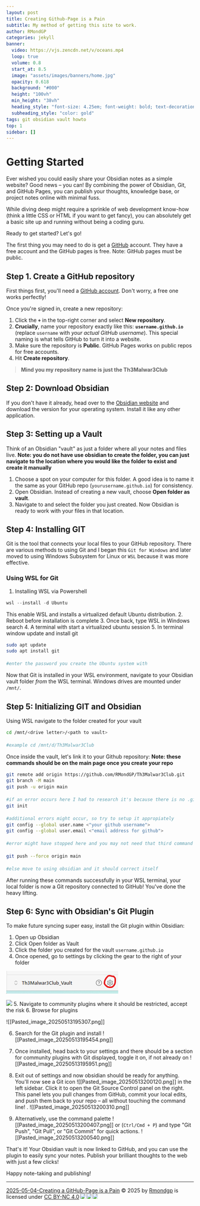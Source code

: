 ```yaml
---
layout: post
title: Creating Github-Page is a Pain
subtitle: My method of getting this site to work.
author: RMondGP
categories: jekyll
banner:
  video: https://vjs.zencdn.net/v/oceans.mp4
  loop: true
  volume: 0.8
  start_at: 8.5
  image: "assets/images/banners/home.jpg"
  opacity: 0.618
  background: "#000"
  height: "100vh"
  min_height: "38vh"
  heading_style: "font-size: 4.25em; font-weight: bold; text-decoration: underline"
  subheading_style: "color: gold"
tags: git obsidian vault howto
top: 1
sidebar: []
---
```

# Getting Started

Ever wished you could easily share your Obsidian notes as a simple website? Good news – you can! By combining the power of Obsidian, Git, and GitHub Pages, you can publish your thoughts, knowledge base, or project notes online with minimal fuss.

While diving deep might require a sprinkle of web development know-how (think a little CSS or HTML if you want to get fancy), you can absolutely get a basic site up and running without being a coding guru.

Ready to get started? Let's go!

The first thing you may need to do is get a [GitHub](https://github.com/) account. They have a free account and the GitHub pages is free. Note: GitHub pages must be public.
## Step 1. Create a GitHub repository

First things first, you'll need a [GitHub account](https://github.com/). Don't worry, a free one works perfectly!

Once you're signed in, create a new repository:

1. Click the **`+`** in the top-right corner and select **New repository**.
2. **Crucially**, name your repository exactly like this: **`username.github.io`** (replace `username` with _your actual GitHub username_). This special naming is what tells GitHub to turn it into a website.
3. Make sure the repository is **Public**. GitHub Pages works on public repos for free accounts.
4. Hit **Create repository**.

>**Mind you my repository name is just the Th3Malwar3Club**

## Step 2: Download Obsidian

If you don't have it already, head over to the [Obsidian website](https://obsidian.md/) and download the version for your operating system. Install it like any other application.
## Step 3: Setting up a Vault

Think of an Obsidian "vault" as just a folder where all your notes and files live. **Note: you do not have use obsidian to create the folder, you can just navigate to the location where you would like the folder to exist and create it manually**

1. Choose a spot on your computer for this folder. A good idea is to name it the same as your GitHub repo (`yourusername.github.io`) for consistency.
2. Open Obsidian. Instead of creating a new vault, choose **Open folder as vault**.
3. Navigate to and select the folder you just created. Now Obsidian is ready to work with your files in that location.
## Step 4: Installing GIT

Git is the tool that connects your local files to your GitHub repository. There are various methods to using Git and I began this `Git for Windows` and later moved to using Windows Subsystem for Linux or `WSL` because it was more effective. 
### Using WSL for Git

1. Installing WSL via Powershell

```powershell
wsl --install -d Ubuntu
```
This enable WSL and installs a virtualized default Ubuntu distribution.
2. Reboot before installation is complete
3. Once back, type WSL in Windows search
4. A terminal with start a virtualized ubuntu session
5. In terminal window update and install git

```bash
sudo apt update
sudo apt install git

#enter the password you create the Ubuntu system with
```

Now that Git is installed in your WSL environment, navigate to your Obsidian vault folder _from_ the WSL terminal. Windows drives are mounted under `/mnt/`.
## Step 5: Initializing GIT and Obsidian

Using WSL navigate to the folder created for your vault

```bash
cd /mnt/<drive letter>/<path to vault>

#example cd /mnt/d/Th3Malwar3Club
```

Once inside the vault, let's link it to your Github repository:
**Note: these commands should be on the main page once you create your repo**

```bash
git remote add origin https://github.com/RMondGP/Th3Malwar3Club.git
git branch -M main
git push -u origin main

#if an error occurs here I had to research it's because there is no .git 
git init

#additional errors might occur, so try to setup it appropiately 
git config --global user.name <"your github username">
git config --global user.email <"email address for github">

#error might have stopped here and you may not need that third command push main but try

git push --force origin main

#else move to using obsidian and it should correct itself

```

After running these commands successfully in your WSL terminal, your local folder is now a Git repository connected to GitHub! You've done the heavy lifting.
## Step 6: Sync with Obsidian's Git Plugin

To make future syncing super easy, install the Git plugin within Obsidian:
1. Open up Obsidian
2. Click Open folder as Vault
3. Click the folder you created for the vault `username.github.io`
4. Once opened,  go to settings by clicking the gear to the right of your folder

<img src=assets/images/Pasted_image_20250513195037.png> 





![](Pasted_image_20250513195037.jpeg)
5. Navigate to community plugins where it should be restricted, accept the risk
6. Browse for plugins
 
![[Pasted_image_20250513195307.png]]

6. Search for the Git plugin and install
![[Pasted_image_20250513195454.png]]

7. Once installed, head back to your settings and there should be a section for community plugins with Git displayed, toggle it on, if not already on
![[Pasted_image_20250513195951.png]]

8. Exit out of settings and now obsidian should be ready for anything. You'll now see a Git icon ![[Pasted_image_20250513200120.png]] in the left sidebar. Click it to open the Git Source Control panel on the right. This panel lets you pull changes from GitHub, commit your local edits, and push them back to your repo – all without touching the command line! . 
![[Pasted_image_20250513200310.png]]
9. Alternatively, use the command palette ![[Pasted_image_20250513200407.png]]  or (`Ctrl/Cmd + P`) and type "Git Push", "Git Pull", or "Git Commit" for quick actions.
![[Pasted_image_20250513200540.png]]

That's it! Your Obsidian vault is now linked to GitHub, and you can use the plugin to easily sync your notes. Publish your brilliant thoughts to the web with just a few clicks!

Happy note-taking and publishing!

---
<a href="https://creativecommons.org">2025-05-04-Creating a GitHub-Page is a Pain</a> © 2025 by <a href="https://creativecommons.org">Rmondgp</a> is licensed under <a href="https://creativecommons.org/licenses/by-nc/4.0/">CC BY-NC 4.0</a><img src="https://mirrors.creativecommons.org/presskit/icons/cc.svg" style="max-width: 1em;max-height:1em;margin-left: .2em;"><img src="https://mirrors.creativecommons.org/presskit/icons/by.svg" style="max-width: 1em;max-height:1em;margin-left: .2em;"><img src="https://mirrors.creativecommons.org/presskit/icons/nc.svg" style="max-width: 1em;max-height:1em;margin-left: .2em;">


